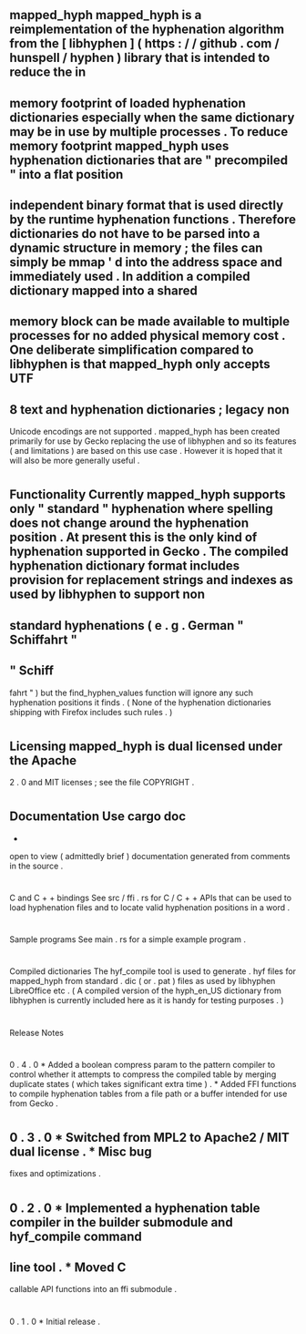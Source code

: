 #
mapped_hyph
mapped_hyph
is
a
reimplementation
of
the
hyphenation
algorithm
from
the
[
libhyphen
]
(
https
:
/
/
github
.
com
/
hunspell
/
hyphen
)
library
that
is
intended
to
reduce
the
in
-
memory
footprint
of
loaded
hyphenation
dictionaries
especially
when
the
same
dictionary
may
be
in
use
by
multiple
processes
.
To
reduce
memory
footprint
mapped_hyph
uses
hyphenation
dictionaries
that
are
"
precompiled
"
into
a
flat
position
-
independent
binary
format
that
is
used
directly
by
the
runtime
hyphenation
functions
.
Therefore
dictionaries
do
not
have
to
be
parsed
into
a
dynamic
structure
in
memory
;
the
files
can
simply
be
mmap
'
d
into
the
address
space
and
immediately
used
.
In
addition
a
compiled
dictionary
mapped
into
a
shared
-
memory
block
can
be
made
available
to
multiple
processes
for
no
added
physical
memory
cost
.
One
deliberate
simplification
compared
to
libhyphen
is
that
mapped_hyph
only
accepts
UTF
-
8
text
and
hyphenation
dictionaries
;
legacy
non
-
Unicode
encodings
are
not
supported
.
mapped_hyph
has
been
created
primarily
for
use
by
Gecko
replacing
the
use
of
libhyphen
and
so
its
features
(
and
limitations
)
are
based
on
this
use
case
.
However
it
is
hoped
that
it
will
also
be
more
generally
useful
.
#
#
Functionality
Currently
mapped_hyph
supports
only
"
standard
"
hyphenation
where
spelling
does
not
change
around
the
hyphenation
position
.
At
present
this
is
the
only
kind
of
hyphenation
supported
in
Gecko
.
The
compiled
hyphenation
dictionary
format
includes
provision
for
replacement
strings
and
indexes
as
used
by
libhyphen
to
support
non
-
standard
hyphenations
(
e
.
g
.
German
"
Schiffahrt
"
-
>
"
Schiff
-
fahrt
"
)
but
the
find_hyphen_values
function
will
ignore
any
such
hyphenation
positions
it
finds
.
(
None
of
the
hyphenation
dictionaries
shipping
with
Firefox
includes
such
rules
.
)
#
#
Licensing
mapped_hyph
is
dual
licensed
under
the
Apache
-
2
.
0
and
MIT
licenses
;
see
the
file
COPYRIGHT
.
#
#
Documentation
Use
cargo
doc
-
-
open
to
view
(
admittedly
brief
)
documentation
generated
from
comments
in
the
source
.
#
#
C
and
C
+
+
bindings
See
src
/
ffi
.
rs
for
C
/
C
+
+
APIs
that
can
be
used
to
load
hyphenation
files
and
to
locate
valid
hyphenation
positions
in
a
word
.
#
#
Sample
programs
See
main
.
rs
for
a
simple
example
program
.
#
#
Compiled
dictionaries
The
hyf_compile
tool
is
used
to
generate
.
hyf
files
for
mapped_hyph
from
standard
.
dic
(
or
.
pat
)
files
as
used
by
libhyphen
LibreOffice
etc
.
(
A
compiled
version
of
the
hyph_en_US
dictionary
from
libhyphen
is
currently
included
here
as
it
is
handy
for
testing
purposes
.
)
#
#
Release
Notes
#
#
#
0
.
4
.
0
*
Added
a
boolean
compress
param
to
the
pattern
compiler
to
control
whether
it
attempts
to
compress
the
compiled
table
by
merging
duplicate
states
(
which
takes
significant
extra
time
)
.
*
Added
FFI
functions
to
compile
hyphenation
tables
from
a
file
path
or
a
buffer
intended
for
use
from
Gecko
.
#
#
#
0
.
3
.
0
*
Switched
from
MPL2
to
Apache2
/
MIT
dual
license
.
*
Misc
bug
-
fixes
and
optimizations
.
#
#
#
0
.
2
.
0
*
Implemented
a
hyphenation
table
compiler
in
the
builder
submodule
and
hyf_compile
command
-
line
tool
.
*
Moved
C
-
callable
API
functions
into
an
ffi
submodule
.
#
#
#
0
.
1
.
0
*
Initial
release
.
